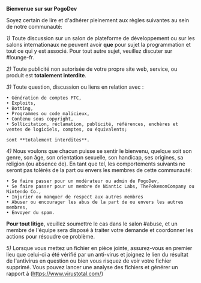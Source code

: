 __**Bienvenue sur sur PogoDev**__

Soyez certain de lire et d'adhérer pleinement aux règles suivantes au sein de notre communauté:

*1)* Toute discussion sur un salon de plateforme de développement ou sur les salons internationaux ne peuvent avoir **que** pour sujet la programmation et tout ce qui y est associé. Pour tout autre sujet, veuillez discuter sur #lounge-fr.

*2)* Toute publicité non autorisée de votre propre site web, service, ou produit est **totalement interdite**.

*3)* Toute question, discussion ou liens en relation avec :

    • Génération de comptes PTC,
    • Exploits,
    • Botting,
    • Programmes ou code malicieux,
    • Contenu sous copyright,
    • Sollicitation, réclamation, publicité, références, enchères et ventes de logiciels, comptes, ou équivalents;

    sont **totalement interdites**.

*4)* Nous voulons que chacun puisse se sentir le bienvenu, quelque soit son genre, son âge, son orientation sexuelle, son handicap, ses origines, sa religion (ou absence de). En tant que tel, les comportements suivants ne seront pas tolérés de la part ou envers les membres de cette communauté:

    • Se faire passer pour un modérateur ou admin de PogoDev,
    • Se faire passer pour un membre de Niantic Labs, ThePokemonCompany ou Nintendo Co.,
    • Injurier ou manquer de respect aux autres membres
    • Abuser ou encourager les abus de la part de ou envers les autres membres,
    • Envoyer du spam.

**Pour tout litige**, veuillez soumettre le cas dans le salon #abuse, et un membre de l'équipe sera disposé à traiter votre demande et coordonner les actions pour résoudre ce problème.

*5)* Lorsque vous mettez un fichier en pièce jointe, assurez-vous en premier lieu que celui-ci a été vérifié par un anti-virus et joignez le lien du résultat de l'antivirus en question ou bien vous risquez de voir votre fichier supprimé. Vous pouvez lancer une analyse des fichiers et générer un rapport à (https://www.virustotal.com/)
